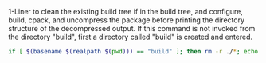 
1-Liner to clean the existing build tree if in the build tree, and 
configure, build, cpack, and uncompress the package before printing the 
directory structure of the decompressed output. If this command is not invoked
from the directory "build", first a directory called "build" is created and entered.
```sh
if [ $(basename $(realpath $(pwd))) == "build" ]; then rm -r ./*; echo "in build tree"; elif  [ -f "$(realpath $(pwd))/.gitignore" ]; then if [ -d "$(realpath $(pwd))/build" ]; then rm -r "$(realpath $(pwd))/build"; fi; mkdir build && cd build; fi; cmake ../ --log-level=debug && make && cpack && cd packages && find . -name "*\.tar\.gz" -exec tar -xf {} -C . \; && tree; cd ../../
```
